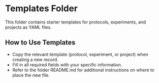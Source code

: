 # Templates Folder

This folder contains starter templates for protocols, experiments, and projects as YAML files.

## How to Use Templates
- Copy the relevant template (protocol, experiment, or project) when creating a new record.
- Fill in all required fields with your specific information.
- Refer to the folder README.md for additional instructions on where to place the new file.
